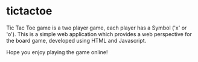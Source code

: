 # tictactoe

Tic Tac Toe game is a two player game, each player has a Symbol ('x' or 'o').
This is a simple web application which provides a web perspective for the board game, developed using HTML and Javascript.

Hope you enjoy playing the game online!
